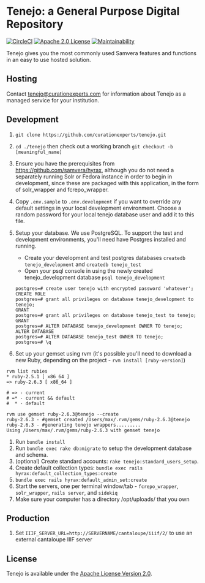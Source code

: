 Tenejo: a General Purpose Digital Repository
============================================

[![CircleCI](https://circleci.com/gh/curationexperts/tenejo.svg?style=svg)](https://circleci.com/gh/curationexperts/tenejo) [![Apache 2.0 License](http://img.shields.io/badge/APACHE2-license-blue.svg)](./LICENSE) [![Maintainability](https://api.codeclimate.com/v1/badges/11b857b0d512575d91c5/maintainability)](https://codeclimate.com/github/curationexperts/tenejo/maintainability)

Tenejo gives you the most commonly used Samvera features and functions in an easy to use hosted solution.

Hosting
-------

Contact [tenejo@curationexperts.com](mailto:tenejo@curationexperts.com) for information about Tenejo as a managed service for your institution.

Development
-----------

1. `git clone https://github.com/curationexperts/tenejo.git`
1. `cd ./tenejo` then check out a working branch `git checkout -b [meaningful_name]`
1. Ensure you have the prerequisites from https://github.com/samvera/hyrax, although you do not need a separately running Solr or Fedora instance in order to begin in development, since these are packaged with this application, in the form of solr_wrapper and fcrepo_wrapper.
1. Copy `.env.sample` to `.env.development` if you want to override any default settings in your local development environment. Choose a random password for your local tenejo database user and add it to this file.
1. Setup your database.
   We use PostgreSQL. To support the test and development environments, you'll
   need have Postgres installed and running.

    * Create your development and test postgres databases `createdb tenejo_development` and `createdb tenejo_test`
    * Open your psql console in using the newly created tenejo_development database `psql tenejo_development`
    ```
    postgres=# create user tenejo with encrypted password 'whatever';
    CREATE ROLE
    postgres=# grant all privileges on database tenejo_development to tenejo;
    GRANT
    postgres=# grant all privileges on database tenejo_test to tenejo;
    GRANT
    postgres=# ALTER DATABASE tenejo_development OWNER TO tenejo;
    ALTER DATABASE
    postgres=# ALTER DATABASE tenejo_test OWNER TO tenejo;
    postgres=# \q
    ```
1. Set up your gemset using rvm (it's possible you'll need to download a new Ruby, depending on the project - `rvm install [ruby-version]`)
  ```
  rvm list rubies
  * ruby-2.5.1 [ x86_64 ]
  => ruby-2.6.3 [ x86_64 ]

  # => - current
  # =* - current && default
  #  * - default

  rvm use gemset ruby-2.6.3@tenejo --create
  ruby-2.6.3 - #gemset created /Users/max/.rvm/gems/ruby-2.6.3@tenejo
  ruby-2.6.3 - #generating tenejo wrappers.........
  Using /Users/max/.rvm/gems/ruby-2.6.3 with gemset tenejo
  ```

1. Run `bundle install`
1. Run `bundle exec rake db:migrate` to setup the development database and schema.
1. (optional) Create standard accounts: `rake tenejo:standard_users_setup`.
1. Create default collection types: `bundle exec rails hyrax:default_collection_types:create`
1. `bundle exec rails hyrax:default_admin_set:create`
1. Start the servers, one per terminal window/tab - `fcrepo_wrapper`, `solr_wrapper`, `rails server`, and `sidekiq`
1. Make sure your computer has a directory /opt/uploads/ that you own


Production
----------
1. Set `IIIF_SERVER_URL=http://SERVERNAME/cantaloupe/iiif/2/` to use an external cantaloupe IIIF server


License
-------

Tenejo is available under the [Apache License Version 2.0](./LICENSE).
